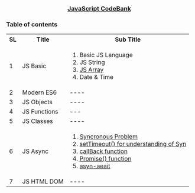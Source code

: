 
<!-- PROJECT LOGO -->
<br />
<p align="center">
    <h3 align="center"><a href="#">JavaScript CodeBank</a></h3>
</p>

<!-- TABLE OF CONTENTS -->
### Table of contents

<table>
  <tr>
    <th>SL</th>
    <th>Title</th>
    <th>Sub Title</th>
  </tr>
  <tr>
    <td>1</td>
    <td>JS Basic</td>
    <td><ol>
  <li>Basic JS Language</li>
  <li>JS String</li>
  <li><a href="https://github.com/jir52bd/Javascript/blob/master/1.JS-Basic/arraySort.js " target="_blank">JS Array</a></li>
  <li>Date & Time</li>
</ol></td>
  </tr>
  <tr>
    <td>2</td>
    <td>Modern ES6</td>
    <td>----</td>
  </tr>
  <tr>
    <td>3</td>
    <td>JS Objects</td>
    <td>----</td>
  </tr>
  <tr>
    <td>4</td>
    <td>JS Functions</td>
    <td>---</td>
  </tr>
  <tr>
    <td>5</td>
    <td>JS Classes</td>
    <td>----</td>
  </tr>
  <tr>
    <td>6</td>
    <td>JS Async</td>
    <td><ol>
        <li><a href="https://github.com/jir52bd/Javascript/blob/master/6.JS-Async/syncronousProblem.js" target="_blank"> Syncronous Problem </a></li>
        <li><a href="https://github.com/jir52bd/Javascript/blob/master/6.JS-Async/setTimeoutToSolveSyn.js" terget="_blank">setTimeout() for understanding of Syn</a></li>
        <li><a href="https://github.com/jir52bd/Javascript/blob/master/6.JS-Async/callBack.js" target="_blank">callBack function</a></li>
        <li><a href="https://github.com/jir52bd/Javascript/blob/master/6.JS-Async/promise.js" target="_blank">Promise() function</a></li>
        <li><a href="https://github.com/jir52bd/Javascript/blob/master/6.JS-Async/async-await.js" target="_blank">asyn-aeait</a></li>
    </ol>
    </td>
  </tr>
  <tr>
    <td>7</td>
    <td>JS HTML DOM</td>
    <td>----</td>
  </tr>
</table>
